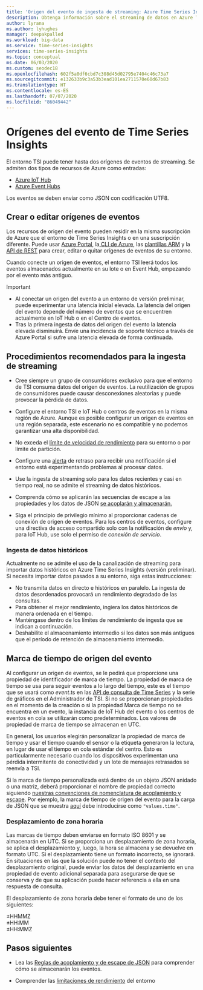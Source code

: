 ```yaml
---
title: 'Origen del evento de ingesta de streaming: Azure Time Series Insights | Microsoft Docs'
description: Obtenga información sobre el streaming de datos en Azure Time Series Insights.
author: lyrana
ms.author: lyhughes
manager: deepakpalled
ms.workload: big-data
ms.service: time-series-insights
services: time-series-insights
ms.topic: conceptual
ms.date: 06/03/2020
ms.custom: seodec18
ms.openlocfilehash: 602f5a0df6cbd7c308d45d02795e7404c46c73a7
ms.sourcegitcommit: e132633b9c3a53b3ead101ea2711570e60d67b83
ms.translationtype: HT
ms.contentlocale: es-ES
ms.lasthandoff: 07/07/2020
ms.locfileid: "86049442"
---
```

# <a name="time-series-insights-event-sources"></a>Orígenes del evento de Time Series Insights

 El entorno TSI puede tener hasta dos orígenes de eventos de streaming. Se admiten dos tipos de recursos de Azure como entradas:

- [Azure IoT Hub](../iot-hub/about-iot-hub.md)
- [Azure Event Hubs](../event-hubs/event-hubs-about.md)

Los eventos se deben enviar como JSON con codificación UTF8.

## <a name="create-or-edit-event-sources"></a>Crear o editar orígenes de eventos

Los recursos de origen del evento pueden residir en la misma suscripción de Azure que el entorno de Time Series Insights o en una suscripción diferente. Puede usar [Azure Portal](time-series-insights-update-create-environment.md#create-a-preview-payg-environment), la[ CLI de Azure](https://github.com/Azure/azure-cli-extensions/tree/master/src/timeseriesinsights), las [plantillas ARM](time-series-insights-manage-resources-using-azure-resource-manager-template.md) y la [API de REST](https://docs.microsoft.com/rest/api/time-series-insights/management/eventsources) para crear, editar o quitar orígenes de eventos de su entorno.

Cuando conecte un origen de eventos, el entorno TSI leerá todos los eventos almacenados actualmente en su lote o en Event Hub, empezando por el evento más antiguo.

> [!IMPORTANT]
>
> * Al conectar un origen del evento a un entorno de versión preliminar, puede experimentar una latencia inicial elevada.
> La latencia del origen del evento depende del número de eventos que se encuentren actualmente en IoT Hub o en el Centro de eventos.
> * Tras la primera ingesta de datos del origen del evento la latencia elevada disminuirá. Envíe una incidencia de soporte técnico a través de Azure Portal si sufre una latencia elevada de forma continuada.

## <a name="streaming-ingestion-best-practices"></a>Procedimientos recomendados para la ingesta de streaming

* Cree siempre un grupo de consumidores exclusivo para que el entorno de TSI consuma datos del origen de eventos. La reutilización de grupos de consumidores puede causar desconexiones aleatorias y puede provocar la pérdida de datos.

* Configure el entorno TSI e IoT Hub o centros de eventos en la misma región de Azure. Aunque es posible configurar un origen de eventos en una región separada, este escenario no es compatible y no podemos garantizar una alta disponibilidad.

* No exceda el [límite de velocidad de rendimiento](concepts-streaming-throughput-limitations.md) para su entorno o por límite de partición.

* Configure una [alerta](https://review.docs.microsoft.com/azure/time-series-insights/time-series-insights-environment-mitigate-latency?branch=pr-en-us-117938#monitor-latency-and-throttling-with-alerts) de retraso para recibir una notificación si el entorno está experimentando problemas al procesar datos.

* Use la ingesta de streaming solo para los datos recientes y casi en tiempo real, no se admite el streaming de datos históricos.

* Comprenda cómo se aplicarán las secuencias de escape a las propiedades y los datos de JSON [se acoplarán y almacenarán.](./concepts-json-flattening-escaping-rules.md)

* Siga el principio de privilegio mínimo al proporcionar cadenas de conexión de origen de eventos. Para los centros de eventos, configure una directiva de acceso compartido solo con la notificación de *envío* y, para IoT Hub, use solo el permiso de *conexión de servicio*.

### <a name="historical-data-ingestion"></a>Ingesta de datos históricos

Actualmente no se admite el uso de la canalización de streaming para importar datos históricos en Azure Time Series Insights (versión preliminar). Si necesita importar datos pasados a su entorno, siga estas instrucciones:

* No transmita datos en directo e históricos en paralelo. La ingesta de datos desordenados provocará un rendimiento degradado de las consultas.
* Para obtener el mejor rendimiento, ingiera los datos históricos de manera ordenada en el tiempo.
* Manténgase dentro de los límites de rendimiento de ingesta que se indican a continuación.
* Deshabilite el almacenamiento intermedio si los datos son más antiguos que el período de retención de almacenamiento intermedio.

## <a name="event-source-timestamp"></a>Marca de tiempo de origen del evento

Al configurar un origen de eventos, se le pedirá que proporcione una propiedad de identificador de marca de tiempo. La propiedad de marca de tiempo se usa para seguir eventos a lo largo del tiempo, este es el tiempo que se usará como $event.$ts en las [API de consulta de Time Series](https://docs.microsoft.com/rest/api/time-series-insights/dataaccess(preview)/query/execute) y la serie de gráficos en el Administrador de TSI. Si no se proporcionan propiedades en el momento de la creación o si la propiedad Marca de tiempo no se encuentra en un evento, la instancia de IoT Hub del evento o los centros de eventos en cola se utilizarán como predeterminados. Los valores de propiedad de marca de tiempo se almacenan en UTC.

En general, los usuarios elegirán personalizar la propiedad de marca de tiempo y usar el tiempo cuando el sensor o la etiqueta generaron la lectura, en lugar de usar el tiempo en cola estándar del centro. Esto es particularmente necesario cuando los dispositivos experimentan una pérdida intermitente de conectividad y un lote de mensajes retrasados se reenvía a TSI.

Si la marca de tiempo personalizada está dentro de un objeto JSON anidado o una matriz, deberá proporcionar el nombre de propiedad correcto siguiendo [nuestras convenciones de nomenclatura de acoplamiento y escape](concepts-json-flattening-escaping-rules.md). Por ejemplo, la marca de tiempo de origen del evento para la carga de JSON que se muestra [aquí](concepts-json-flattening-escaping-rules.md#example-a) debe introducirse como `"values.time"`.

### <a name="time-zone-offsets"></a>Desplazamiento de zona horaria

Las marcas de tiempo deben enviarse en formato ISO 8601 y se almacenarán en UTC. Si se proporciona un desplazamiento de zona horaria, se aplica el desplazamiento y, luego, la hora se almacena y se devuelve en formato UTC. Si el desplazamiento tiene un formato incorrecto, se ignorará. En situaciones en las que la solución puede no tener el contexto del desplazamiento original, puede enviar los datos del desplazamiento en una propiedad de evento adicional separada para asegurarse de que se conserva y de que su aplicación puede hacer referencia a ella en una respuesta de consulta.

El desplazamiento de zona horaria debe tener el formato de uno de los siguientes:

±HHMMZ</br>
±HH:MM</br>
±HH:MMZ</br>

## <a name="next-steps"></a>Pasos siguientes

* Lea las [Reglas de acoplamiento y de escape de JSON](./concepts-json-flattening-escaping-rules.md) para comprender cómo se almacenarán los eventos. 

* Comprender las [limitaciones de rendimiento](concepts-streaming-throughput-limitations.md) del entorno





